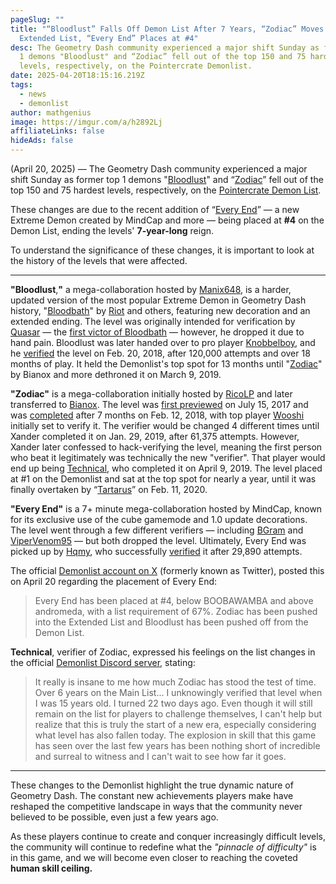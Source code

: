 ```yaml
---
pageSlug: ""
title: "“Bloodlust” Falls Off Demon List After 7 Years, “Zodiac” Moves to
  Extended List, “Every End” Places at #4"
desc: The Geometry Dash community experienced a major shift Sunday as former top
  1 demons "Bloodlust" and “Zodiac” fell out of the top 150 and 75 hardest
  levels, respectively, on the Pointercrate Demonlist.
date: 2025-04-20T18:15:16.219Z
tags:
  - news
  - demonlist
author: mathgenius
image: https://imgur.com/a/h2892Lj
affiliateLinks: false
hideAds: false
---
```

(April 20, 2025) — The Geometry Dash community experienced a major shift Sunday as former top 1 demons "[Bloodlust](https://www.youtube.com/watch?v=pZlRHWuVDn4)" and “[Zodiac](https://www.youtube.com/watch?v=HCQK_y8JutU&pp=ygUJem9kaWFjIGdk)” fell out of the top 150 and 75 hardest levels, respectively, on the [Pointercrate Demon List](https://pointercrate.com/demonlist).

These changes are due to the recent addition of “[Every End](https://www.youtube.com/watch?v=KexrBfBCZJA)” — a new Extreme Demon created by MindCap and more — being placed at **\#4** on the Demon List, ending the levels' **7-year-long** reign.

To understand the significance of these changes, it is important to look at the history of the levels that were affected.

<hr>

**"Bloodlust**,**"** a mega-collaboration hosted by [Manix648](https://www.youtube.com/@manix648), is a harder, updated version of the most popular Extreme Demon in Geometry Dash history, "[Bloodbath](https://www.dashword.net/posts/geometry-dash-level-bloodbath-reaches-50-million-downloads/)" by [Riot](https://www.youtube.com/@Riottt) and others, featuring new decoration and an extended ending. The level was originally intended for verification by [Quasar](https://www.youtube.com/@GDQuasar) — the [first victor of Bloodbath](https://www.youtube.com/watch?v=MlvdGvFCmr8) — however, he dropped it due to hand pain. Bloodlust was later handed over to pro player [Knobbelboy](https://www.youtube.com/@knobbelboy), and he [verified](https://www.youtube.com/watch?v=5SzKetF2btw) the level on Feb. 20, 2018, after 120,000 attempts and over 18 months of play. It held the Demonlist's top spot for 13 months until "[Zodiac](https://www.youtube.com/watch?v=HCQK_y8JutU)" by Bianox and more dethroned it on March 9, 2019.

**"Zodiac"** is a mega-collaboration initially hosted by [RicoLP](https://www.youtube.com/@ricolp_gd) and later transferred to [Bianox](https://www.youtube.com/@BIANOX). The level was [first previewed](https://www.youtube.com/watch?v=mV_0xfYdXRY) on July 15, 2017 and was [completed](https://www.youtube.com/watch?v=UnvmoftF5Zc) after 7 months on Feb. 12, 2018, with top player [Wooshi](https://www.youtube.com/@Wooshi999) initially set to verify it. The verifier would be changed 4 different times until Xander completed it on Jan. 29, 2019, after 61,375 attempts. However, Xander later confessed to hack-verifying the level, meaning the first person who beat it legitimately was technically the new "verifier". That player would end up being [Technical](https://www.youtube.com/watch?v=N4QjElo58_o), who completed it on April 9, 2019. The level placed at #1 on the Demonlist and sat at the top spot for nearly a year, until it was finally overtaken by “[Tartarus](https://www.dashword.net/posts/geometry-dash-tartarus-falls-from-top-10-after-2-years/)” on Feb. 11, 2020.

**"Every End"** is a 7+ minute mega-collaboration hosted by MindCap, known for its exclusive use of the cube gamemode and 1.0 update decorations. The level went through a few different verifiers — including [BGram](https://www.youtube.com/@BGram) and [ViperVenom95](https://www.youtube.com/@vipervenom9556) — but both dropped the level. Ultimately, Every End was picked up by [Hqmy](https://www.youtube.com/@HamiltonHqmy), who successfully [verified](https://www.youtube.com/watch?v=KexrBfBCZJA) it after 29,890 attempts.

The official [Demonlist account on X](https://x.com/demonlistgd) (formerly known as Twitter), posted this on April 20 regarding the placement of Every End:

> Every End has been placed at #4, below BOOBAWAMBA and above andromeda, with a list requirement of 67%. Zodiac has been pushed into the Extended List and Bloodlust has been pushed off from the Demon List.

**Technical**, verifier of Zodiac, expressed his feelings on the list changes in the official [Demonlist Discord server](https://discord.gg/demonlist), stating:

> It really is insane to me how much Zodiac has stood the test of time. Over 6 years on the Main List... I unknowingly verified that level when I was 15 years old. I turned 22 two days ago. Even though it will still remain on the list for players to challenge themselves, I can't help but realize that this is truly the start of a new era, especially considering what level has also fallen today. The explosion in skill that this game has seen over the last few years has been nothing short of incredible and surreal to witness and I can't wait to see how far it goes.

<hr>

These changes to the Demonlist highlight the true dynamic nature of Geometry Dash. The constant new achievements players make have reshaped the competitive landscape in ways that the community never believed to be possible, even just a few years ago.

As these players continue to create and conquer increasingly difficult levels, the community will continue to redefine what the *"pinnacle of difficulty"* is in this game, and we will become even closer to reaching the coveted **human skill ceiling.**